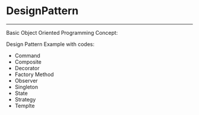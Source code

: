 # DesignPattern
***

Basic Object Oriented Programming Concept:

Design Pattern Example with codes:

* Command
* Composite
* Decorator
* Factory Method
* Observer
* Singleton
* State
* Strategy
* Templte
